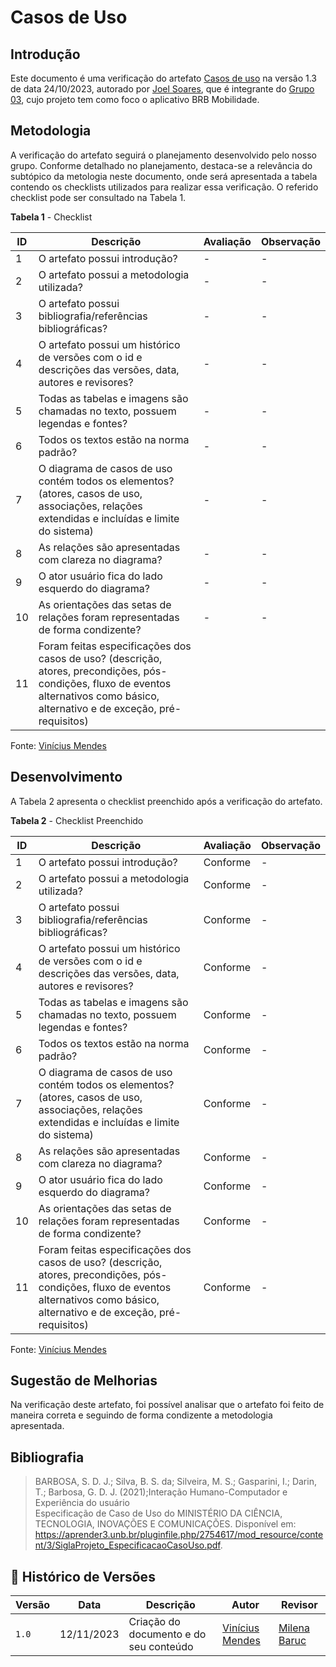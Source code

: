 # Casos de Uso

## Introdução
Este documento é uma verificação do artefato [Casos de uso](https://requisitos-de-software.github.io/2023.2-BRBMobilidade/Modelagem/03-casos-de-uso/#bibliografia) na versão 1.3 de data 24/10/2023, autorado por [Joel Soares](https://github.com/JoelSRangel), que é integrante do [Grupo 03](https://requisitos-de-software.github.io/2023.2-BRBMobilidade/), cujo projeto tem como foco o aplicativo BRB Mobilidade.

## Metodologia
A verificação do artefato seguirá o planejamento desenvolvido pelo nosso grupo. Conforme detalhado no planejamento, destaca-se a relevância do subtópico da metologia neste documento, onde será apresentada a tabela contendo os checklists utilizados para realizar essa verificação. O referido checklist pode ser consultado na Tabela 1.

**Tabela 1** - Checklist

| **ID** | **Descrição** | **Avaliação** | **Observação** |
|---|------------|------------|-------------|
| 1 | O artefato possui introdução? | - | - |
| 2 | O artefato possui a metodologia utilizada? | - | -|
| 3 | O artefato possui bibliografia/referências bibliográficas? | - | - |
| 4 | O artefato possui um histórico de versões com o id e descrições das versões, data, autores e revisores? | - | - |
| 5 | Todas as tabelas e imagens são chamadas no texto, possuem legendas e fontes?|-|-|
| 6 | Todos os textos estão na norma padrão? | - | - |
| 7 | O diagrama de casos de uso contém todos os elementos? (atores, casos de uso, associações, relações extendidas e incluídas e limite do sistema) | - | - | 
| 8 | As relações são apresentadas com clareza no diagrama? | - | - |
| 9 | O ator usuário fica do lado esquerdo do diagrama? | - | - | 
| 10 | As orientações das setas de relações foram representadas de forma condizente? | - | - |
| 11 | Foram feitas especificações dos casos de uso? (descrição, atores, precondições, pós-condições, fluxo de eventos alternativos como básico, alternativo e de exceção, pré-requisitos)


Fonte: [Vinícius Mendes](https://github.com/yabamiah)

## Desenvolvimento
A Tabela 2 apresenta o checklist preenchido após a verificação do artefato.

**Tabela 2** - Checklist Preenchido

| **ID** | **Descrição** | **Avaliação** | **Observação** |
|---|------------|------------|-------------|
| 1 | O artefato possui introdução? | Conforme | - |
| 2 | O artefato possui a metodologia utilizada? | Conforme | -|
| 3 | O artefato possui bibliografia/referências bibliográficas? | Conforme | - |
| 4 | O artefato possui um histórico de versões com o id e descrições das versões, data, autores e revisores? | Conforme | - |
| 5 | Todas as tabelas e imagens são chamadas no texto, possuem legendas e fontes?|Conforme|-|
| 6 | Todos os textos estão na norma padrão? | Conforme | - |
| 7 | O diagrama de casos de uso contém todos os elementos? (atores, casos de uso, associações, relações extendidas e incluídas e limite do sistema) | Conforme | - | 
| 8 | As relações são apresentadas com clareza no diagrama? | Conforme | - |
| 9 | O ator usuário fica do lado esquerdo do diagrama? | Conforme | - | 
| 10 | As orientações das setas de relações foram representadas de forma condizente? | Conforme | - |
| 11 | Foram feitas especificações dos casos de uso? (descrição, atores, precondições, pós-condições, fluxo de eventos alternativos como básico, alternativo e de exceção, pré-requisitos) | Conforme | - |

Fonte: [Vinícius Mendes](https://github.com/yabamiah)

## Sugestão de Melhorias
Na verificação deste artefato, foi possível analisar que o artefato foi feito de maneira correta e seguindo de forma condizente a metodologia apresentada.

## Bibliografia

> BARBOSA, S. D. J.; Silva, B. S. da; Silveira, M. S.; Gasparini, I.; Darin, T.; Barbosa, G. D. J. (2021);Interação Humano-Computador e Experiência do usuário <br>
> Especificação de Caso de Uso do MINISTÉRIO DA CIÊNCIA, TECNOLOGIA, INOVAÇÕES E COMUNICAÇÕES. Disponível em: https://aprender3.unb.br/pluginfile.php/2754617/mod_resource/content/3/SiglaProjeto_EspecificacaoCasoUso.pdf.

## 📑 Histórico de Versões

| Versão | Data | Descrição | Autor | Revisor |
|--------|------|------------|------|---------|
| `1.0` | 12/11/2023 | Criação do documento e do seu conteúdo |  [Vinícius Mendes](https://github.com/yabamiah) | [Milena Baruc](https://github.com/MilenaBaruc) | 
